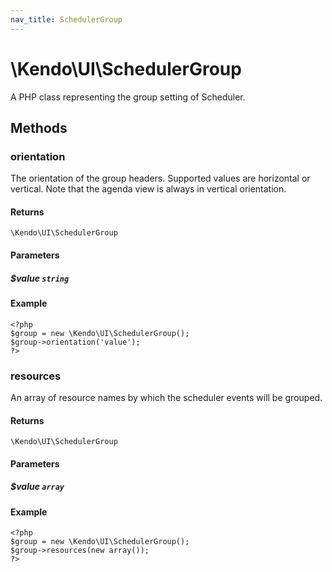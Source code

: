```yaml
---
nav_title: SchedulerGroup
---
```


# \Kendo\UI\SchedulerGroup

A PHP class representing the group setting of Scheduler.


## Methods

### orientation
The orientation of the group headers. Supported values are horizontal or vertical. Note that the agenda view is always in vertical orientation.

#### Returns
`\Kendo\UI\SchedulerGroup`

#### Parameters

##### $value `string`



#### Example 
    <?php
    $group = new \Kendo\UI\SchedulerGroup();
    $group->orientation('value');
    ?>

### resources
An array of resource names by which the scheduler events will be grouped.

#### Returns
`\Kendo\UI\SchedulerGroup`

#### Parameters

##### $value `array`



#### Example 
    <?php
    $group = new \Kendo\UI\SchedulerGroup();
    $group->resources(new array());
    ?>

